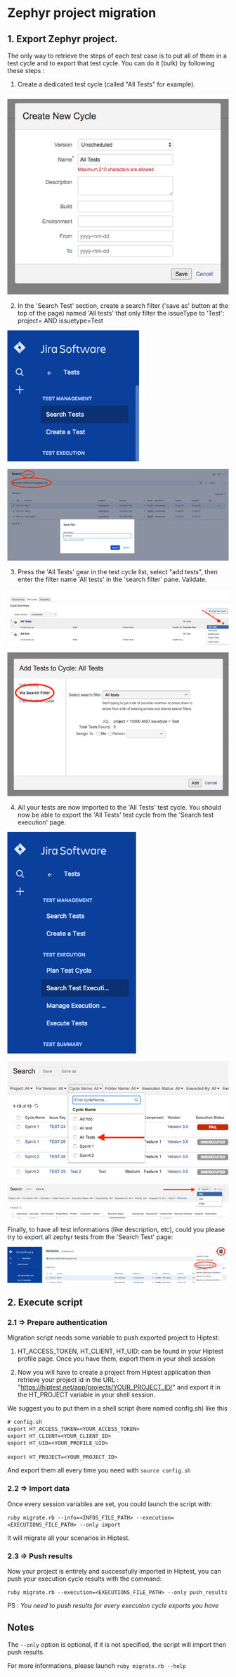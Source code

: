 # Zephyr project migration

## 1. Export Zephyr project.

The only way to retrieve the steps of each test case is to put all of them in a test cycle and to export that test cycle.
You can do it (bulk) by following these steps :

 1. Create a dedicated test cycle (called "All Tests" for example).

 ![new test cycle](images/new-test-cycle.png)

 2. In the 'Search Test' section, create a search filter ('save as' button at the top of the page) named 'All tests' that only filter the issueType to 'Test':
 project=<projectId> AND issuetype=Test

 ![search tests section](images/search-tests-section.png)

 ![new search filter](images/new-search-filter.png)

 3. Press the 'All Tests' gear in the test cycle list, select "add tests", then enter the filter name 'All tests' in the 'search filter' pane. Validate.

 ![test cycle list](images/test-cycle-list.png)

 ![add tests bulk](images/add-tests-bulk.png)

 4. All your tests are now imported to the 'All Tests' test cycle. You should now be able to export the 'All Tests' test cycle from the 'Search test execution' page.

 ![search test executions](images/search-test-executions.png)

 ![select test cycle](images/select-test-cycle.png)

 ![export test cycle](images/export-test-cycle.png)

Finally, to have all test informations (like description, etc), could you please try to export all zephyr tests from the 'Search Test' page:

![export search tests](images/export-search-tests.png)


## 2. Execute script
### 2.1 => Prepare authentication

Migration script needs some variable to push exported project to Hiptest:

 1. HT_ACCESS_TOKEN, HT_CLIENT, HT_UID: can be found in your Hiptest profile page. Once you have them, export them in your shell session

 2. Now you will have to create a project from Hiptest application then retrieve your project id in the URL : "https://hiptest.net/app/projects/YOUR_PROJECT_ID/" and export it in the HT_PROJECT variable in your shell session.

We suggest you to put them in a shell script (here named config.sh) like this
```shell
# config.sh
export HT_ACCESS_TOKEN=<YOUR_ACCESS_TOKEN>
export HT_CLIENT=<YOUR_CLIENT_ID>
export HT_UID=<YOUR_PROFILE_UID>

export HT_PROJECT=<YOUR_PROJECT_ID>
```
And export them all every time you need with `source config.sh`

### 2.2 => Import data

Once every session variables are set, you could launch the script with:
```shell
ruby migrate.rb --info=<INFOS_FILE_PATH> --execution=<EXECUTIONS_FILE_PATH> --only import
```
It will migrate all your scenarios in Hiptest.

### 2.3 => Push results

Now your project is entirely and successfully imported in Hiptest, you can push your execution cycle results with the command:
```shell
ruby migrate.rb --execution=<EXECUTIONS_FILE_PATH> --only push_results
```
PS : *You need to push results for every execution cycle exports you have*

## Notes
The `--only` option is optional, if it is not specified, the script will import then push results.

For more informations, please launch `ruby migrate.rb --help`
